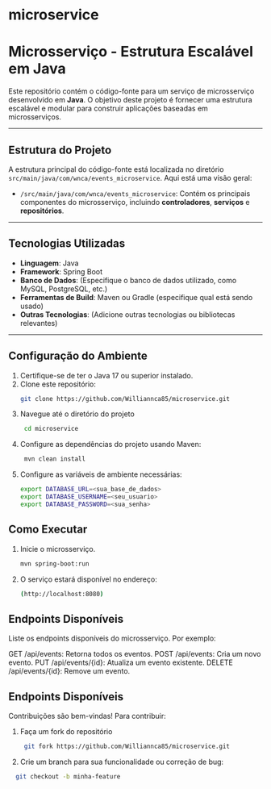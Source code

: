 # microservice

# Microsserviço - Estrutura Escalável em Java

Este repositório contém o código-fonte para um serviço de microsserviço desenvolvido em **Java**. O objetivo deste projeto é fornecer uma estrutura escalável e modular para construir aplicações baseadas em microsserviços.

---

## Estrutura do Projeto

A estrutura principal do código-fonte está localizada no diretório `src/main/java/com/wnca/events_microservice`. Aqui está uma visão geral:

- `/src/main/java/com/wnca/events_microservice`: 
  Contém os principais componentes do microsserviço, incluindo **controladores**, **serviços** e **repositórios**.

---

## Tecnologias Utilizadas

- **Linguagem**: Java
- **Framework**: Spring Boot
- **Banco de Dados**: (Especifique o banco de dados utilizado, como MySQL, PostgreSQL, etc.)
- **Ferramentas de Build**: Maven ou Gradle (especifique qual está sendo usado)
- **Outras Tecnologias**: (Adicione outras tecnologias ou bibliotecas relevantes)

---

## Configuração do Ambiente

1. Certifique-se de ter o Java 17 ou superior instalado.
2. Clone este repositório:
   ```bash
   git clone https://github.com/Williannca85/microservice.git
   
3. Navegue até o diretório do projeto
   ```bash
    cd microservice
4. Configure as dependências do projeto usando Maven:
   ```bash
    mvn clean install
5. Configure as variáveis de ambiente necessárias:
    ```bash
    export DATABASE_URL=<sua_base_de_dados>
    export DATABASE_USERNAME=<seu_usuario>
    export DATABASE_PASSWORD=<sua_senha>

 ## Como Executar
1. Inicie o microsserviço.
   ```bash
   mvn spring-boot:run
2. O serviço estará disponível no endereço:
   ```bash
   (http://localhost:8080)

## Endpoints Disponíveis

Liste os endpoints disponíveis do microsserviço. Por exemplo:

GET /api/events: Retorna todos os eventos.
POST /api/events: Cria um novo evento.
PUT /api/events/{id}: Atualiza um evento existente.
DELETE /api/events/{id}: Remove um evento.

## Endpoints Disponíveis
Contribuições são bem-vindas! Para contribuir:

1. Faça um fork do repositório
   ```bash
    git fork https://github.com/Williannca85/microservice.git
   
2. Crie um branch para sua funcionalidade ou correção de bug:
  ```bash
    git checkout -b minha-feature






